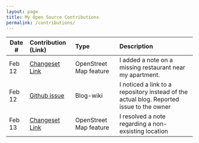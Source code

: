 ```yaml
---
layout: page
title: My Open Source Contributions
permalink: /contributions/
---
```


<!--
Type of the contribution should be "Wikipedia edit", "OpenStreet Map feature", "Documentation", "Course website", "Blog",
"Browse Add-on", etc.

The description should include a brief summary of what you did.

Replace the first row with your own contribution. 

-->





| Date #       | Contribution (Link)  | Type  | Description |
|---|:---|:---|:---|
| Feb 12   | [Changeset Link](https://www.openstreetmap.org/note/2088102)   |  OpenStreet Map feature   |   I added a note on a missing restaurant near my apartment.    |
|  Feb 12   |  [Github issue](https://github.com/nyu-ossd-s20/sylviaji-weekly/issues/1#issue-564396862)   |  Blog-wiki   |  I noticed a link to a repository instead of the actual blog. Reported issue to the owner   |
| Feb 13    |   [Changeset Link](https://www.openstreetmap.org/note/1061246)  |  OpenStreet Map feature   |  I resolved a note regarding a non-exsisting location    |
